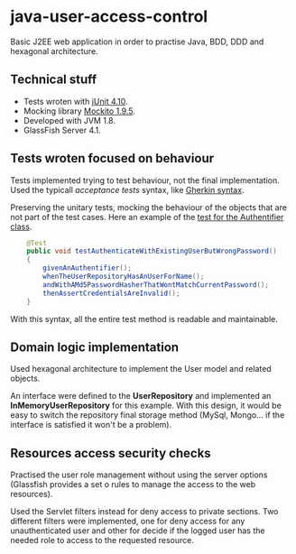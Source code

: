 # java-user-access-control

Basic J2EE web application in order to practise Java, BDD, DDD and hexagonal architecture.

Technical stuff
--------
* Tests wroten with [jUnit 4.10](http://mvnrepository.com/artifact/junit/junit).
* Mocking library [Mockito 1.9.5](http://mvnrepository.com/artifact/org.mockito/mockito-all/1.9.5).
* Developed with JVM 1.8.
* GlassFish Server 4.1.

Tests wroten focused on behaviour
--------
Tests implemented trying to test behaviour, not the final implementation. Used the typicall *acceptance tests* syntax, like [Gherkin syntax](https://github.com/cucumber/cucumber/wiki/Gherkin).

Preserving the unitary tests, mocking the behaviour of the objects that are not part of the test cases.
Here an example of the [test for the Authentifier class](https://github.com/odin-delrio/java-user-access-control/blob/master/test/User/Domain/Model/AuthentifierTest.java).

```java
    @Test
    public void testAuthenticateWithExistingUserButWrongPassword()
    {
        givenAnAuthentifier();
        whenTheUserRepositoryHasAnUserForName();
        andWithAMd5PasswordHasherThatWontMatchCurrentPassword();
        thenAssertCredentialsAreInvalid(); 
    }
```
With this syntax, all the entire test method is readable and maintainable.

Domain logic implementation
--------
Used hexagonal architecture to implement the User model and related objects.

An interface were defined to the **UserRepository** and implemented an **InMemoryUserRepository** for this example.
With this design, it would be easy to switch the repository final storage method (MySql, Mongo... if the interface is satisfied it won't be a problem).

Resources access security checks
--------
Practised the user role management without using the server options (Glassfish provides a set o rules to manage the access to the web resources).

Used the Servlet filters instead for deny access to private sections. Two different filters were implemented, one for deny access for any unauthenticated user and other for decide if the logged user has the needed role to access to the requested resource.

